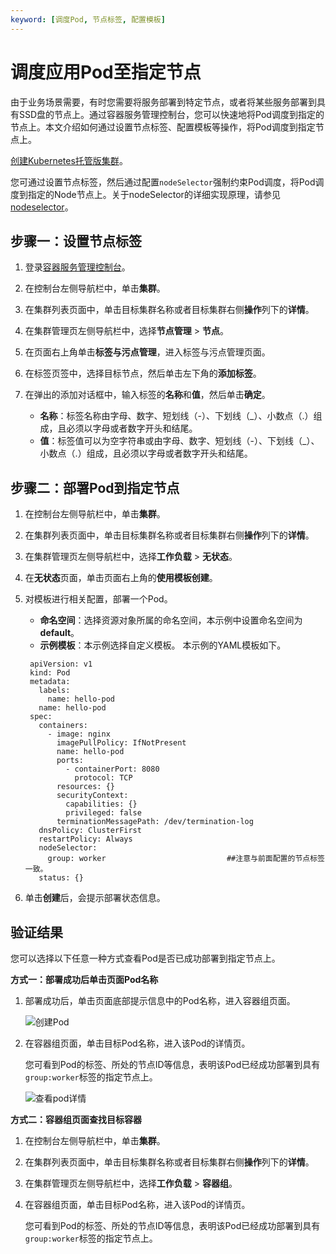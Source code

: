 ```yaml
---
keyword: [调度Pod, 节点标签, 配置模板]
---
```


# 调度应用Pod至指定节点

由于业务场景需要，有时您需要将服务部署到特定节点，或者将某些服务部署到具有SSD盘的节点上。通过容器服务管理控制台，您可以快速地将Pod调度到指定的节点上。本文介绍如何通过设置节点标签、配置模板等操作，将Pod调度到指定节点上。

[创建Kubernetes托管版集群](/cn.zh-CN/Kubernetes集群用户指南/集群/创建集群/创建Kubernetes托管版集群.md)。

您可通过设置节点标签，然后通过配置`nodeSelector`强制约束Pod调度，将Pod调度到指定的Node节点上。关于nodeSelector的详细实现原理，请参见[nodeselector](https://kubernetes.io/docs/concepts/configuration/assign-pod-node/#nodeselector)。

## 步骤一：设置节点标签

1.  登录[容器服务管理控制台](https://cs.console.aliyun.com)。

2.  在控制台左侧导航栏中，单击**集群**。

3.  在集群列表页面中，单击目标集群名称或者目标集群右侧**操作**列下的**详情**。

4.  在集群管理页左侧导航栏中，选择**节点管理** \> **节点**。

5.  在页面右上角单击**标签与污点管理**，进入标签与污点管理页面。

6.  在标签页签中，选择目标节点，然后单击左下角的**添加标签**。

7.  在弹出的添加对话框中，输入标签的**名称**和**值**，然后单击**确定**。

    -   **名称**：标签名称由字母、数字、短划线（-）、下划线（\_）、小数点（.）组成，且必须以字母或者数字开头和结尾。
    -   **值**：标签值可以为空字符串或由字母、数字、短划线（-）、下划线（\_）、小数点（.）组成，且必须以字母或者数字开头和结尾。

## 步骤二：部署Pod到指定节点

1.  在控制台左侧导航栏中，单击**集群**。

2.  在集群列表页面中，单击目标集群名称或者目标集群右侧**操作**列下的**详情**。

3.  在集群管理页左侧导航栏中，选择**工作负载** \> **无状态**。

4.  在**无状态**页面，单击页面右上角的**使用模板创建**。

5.  对模板进行相关配置，部署一个Pod。

    -   **命名空间**：选择资源对象所属的命名空间，本示例中设置命名空间为**default**。
    -   **示例模板**：本示例选择自定义模板。
    本示例的YAML模板如下。

    ```
     apiVersion: v1
     kind: Pod
     metadata:
       labels:
         name: hello-pod
       name: hello-pod
     spec:
       containers:
         - image: nginx
           imagePullPolicy: IfNotPresent
           name: hello-pod
           ports:
             - containerPort: 8080
               protocol: TCP
           resources: {}
           securityContext:
             capabilities: {}
             privileged: false
           terminationMessagePath: /dev/termination-log
       dnsPolicy: ClusterFirst
       restartPolicy: Always
       nodeSelector:                    
         group: worker                           ##注意与前面配置的节点标签一致。
       status: {}
    ```

6.  单击**创建**后，会提示部署状态信息。


## 验证结果

您可以选择以下任意一种方式查看Pod是否已成功部署到指定节点上。

**方式一：部署成功后单击页面Pod名称**

1.  部署成功后，单击页面底部提示信息中的Pod名称，进入容器组页面。

    ![创建Pod](https://static-aliyun-doc.oss-accelerate.aliyuncs.com/assets/img/zh-CN/3606194161/p245822.png)

2.  在容器组页面，单击目标Pod名称，进入该Pod的详情页。

    您可看到Pod的标签、所处的节点ID等信息，表明该Pod已经成功部署到具有`group:worker`标签的指定节点上。

    ![查看pod详情](https://static-aliyun-doc.oss-accelerate.aliyuncs.com/assets/img/zh-CN/3085659951/p10934.png)


**方式二：容器组页面查找目标容器**

1.  在控制台左侧导航栏中，单击**集群**。

2.  在集群列表页面中，单击目标集群名称或者目标集群右侧**操作**列下的**详情**。

3.  在集群管理页左侧导航栏中，选择**工作负载** \> **容器组**。

4.  在容器组页面，单击目标Pod名称，进入该Pod的详情页。

    您可看到Pod的标签、所处的节点ID等信息，表明该Pod已经成功部署到具有`group:worker`标签的指定节点上。


